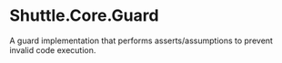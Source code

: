 # Shuttle.Core.Guard

A guard implementation that performs asserts/assumptions to prevent invalid code execution.